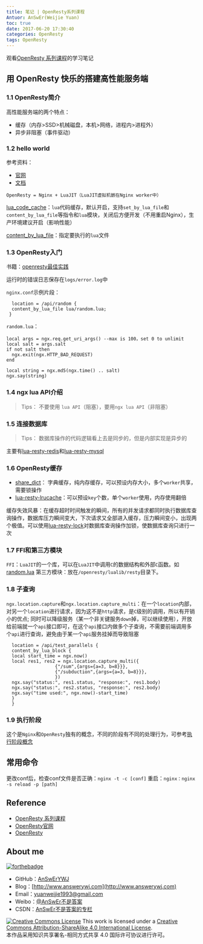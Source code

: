 ```yaml
---
title: 笔记 | OpenResty系列课程
Antuor: AnSwEr(Weijie Yuan)
toc: true
date: 2017-06-20 17:30:40
categories: OpenResty
tags: OpenResty
---
```


观看[OpenResty 系列课程](http://www.stuq.org/course/1015/study)的学习笔记
<!--more-->

## 用 OpenResty 快乐的搭建高性能服务端

### 1.1 OpenResty简介
高性能服务端的两个特点：
- 缓存（内存>SSD>机械磁盘，本机>网络，进程内>进程外）
- 异步非阻塞（事件驱动）

### 1.2 hello world
参考资料：
- [官网](http://openresty.org/en/)
- [文档](https://github.com/openresty/lua-nginx-module/blob/master/README.markdown)

`OpenResty = Nginx + LuaJIT（LuaJIT虚拟机嵌在Nginx worker中）`


[lua_code_cache](https://github.com/openresty/lua-nginx-module#lua_code_cache)：`lua`代码缓存，默认开启，支持`set_by_lua_file`和`content_by_lua_file`等指令和`lua`模块，关闭后方便开发（不用重启Nginx），生产环境建议开启（影响性能）

[content_by_lua_file](https://github.com/openresty/lua-nginx-module#content_by_lua_file)：指定要执行的`lua`文件

### 1.3 OpenResty入门
书籍：[openresty最佳实践](https://moonbingbing.gitbooks.io/openresty-best-practices/content/index.html)

运行时的错误日志保存在`logs/error.log`中

`nginx.conf`示例片段：
```
  location = /api/random {
  content_by_lua_file lua/random.lua;
 }
```
`random.lua`：
```
local args = ngx.req.get_uri_args() --max is 100，set 0 to unlimit
local salt = args.salt
if not salt then
  ngx.exit(ngx.HTTP_BAD_REQUEST)
end

local string = ngx.md5(ngx.time() .. salt)
ngx.say(string)
```

### 1.4 ngx lua API介绍
> Tips： 不要使用 `lua API`（阻塞），要用`ngx lua API`（非阻塞）


### 1.5 连接数据库
> Tips： 数据库操作的代码逻辑看上去是同步的，但是内部实现是异步的

主要有[lua-resty-redis](https://github.com/openresty/lua-resty-redis)和[lua-resty-mysql](https://github.com/openresty/lua-resty-mysql)

### 1.6 OpenResty缓存
- [share_dict](https://github.com/openresty/lua-nginx-module#ngxshareddict)： 字典缓存，纯内存缓存，可以预设内存大小，多个`worker`共享，需要锁操作
- [lua-resty-lrucache](https://github.com/openresty/lua-resty-lrucache)：可以预设`key`个数，单个`worker`使用，内存使用翻倍  

缓存失效风暴：在缓存超时时间触发的瞬间，所有的并发请求都同时执行数据库查询操作，数据库压力瞬间变大，下次请求又全部进入缓存，压力瞬间变小，出现两个极值。可以使用[lua-resty-lock](https://github.com/openresty/lua-resty-lock)对数据库查询操作加锁，使数据库查询只进行一次

### 1.7 FFI和第三方模块
`FFI`：`LuaJIT`的一个库，可以在`LuaJIT`中调用`C`的数据结构和外部`C`函数。如[random.lua](https://github.com/openresty/lua-resty-string/blob/master/lib/resty/random.lua)
第三方模块：放在`/openresty/lualib/resty`目录下。

### 1.8 子查询
`ngx.location.capture`和`ngx.location.capture_multi`：在一个`location`内部，对另一个`location`进行请求，因为这不是`http`请求，是`C`级别的调用，所以有开销小的优点; 同时可以降级服务（某一个非关键服务`down`掉，可以继续使用），开放给前端就一个`api`接口即可，在这个`api`接口内做多个子查询，不需要前端调用多个`api`进行查询，避免由于某一个`api`服务挂掉而导致阻塞
```
  location = /api/test_parallels {
  content_by_lua_block {
  local start_time = ngx.now()
  local res1, res2 = ngx.location.capture_multi({
				  {"/sum",{args={a=3, b=8}}},
				  {"/subduction",{args={a=3, b=8}}},
				  })
  ngx.say("status:", res1.status, "response:", res1.body)
  ngx.say("status:", res2.status, "response:", res2.body)
  ngx.say("time used:", ngx.now()-start_time)
  }
  }
```

### 1.9 执行阶段
这个是`Nginx`和`OpenResty`独有的概念，不同的阶段有不同的处理行为，可参考[执行阶段概念](https://moonbingbing.gitbooks.io/openresty-best-practices/content/ngx_lua/phase.html)

## 常用命令
更改conf后，检查conf文件是否正确：`nginx -t -c [conf]`
重启：`nginx：nginx -s reload -p [path]`

## Reference
- [OpenResty 系列课程](http://www.stuq.org/course/1015/study)
- [OpenResty官网](http://openresty.org/en/)
- [OpenResty](https://github.com/openresty)

## About me
[![forthebadge](http://forthebadge.com/images/badges/ages-20-30.svg)](http://forthebadge.com)
- GitHub：[AnSwErYWJ](https://github.com/AnSwErYWJ)
- Blog：[http://www.answerywj.com](http://www.answerywj.com)
- Email：[yuanweijie1993@gmail.com](https://mail.google.com)
- Weibo：[@AnSwEr不是答案](http://weibo.com/1783591593)
- CSDN：[AnSwEr不是答案的专栏](http://blog.csdn.net/u011192270)

<a rel="license" href="http://creativecommons.org/licenses/by-sa/4.0/"><img alt="Creative Commons License" style="border-width:0" src="https://i.creativecommons.org/l/by-sa/4.0/88x31.png" /></a> This work is licensed under a <a rel="license" href="http://creativecommons.org/licenses/by-sa/4.0/">Creative Commons Attribution-ShareAlike 4.0 International License</a>.  
本作品采用知识共享署名-相同方式共享 4.0 国际许可协议进行许可。
